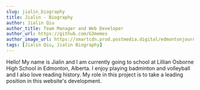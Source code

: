 ```yaml
---
slug: jialin_biography
title: Jialin - Biography
author: Jialin Qiu
author_title: Team Manager and Web Developer
author_url: https://github.com/G3memes
author_image_url: https://smartcdn.prod.postmedia.digital/edmontonjournal/wp-content/uploads/2018/03/ep-badminton-9p.jpg?quality=90&strip=all&w=400
tags: [Jialin Qiu, Jialin Biography]
---
```


Hello! My name is Jialin and I am currently going to school at Lillian Osborne High School in Edmonton, Alberta. I enjoy playing badminton and volleyball and I also love reading history. My role in this project is to take a leading position in this website's development.
